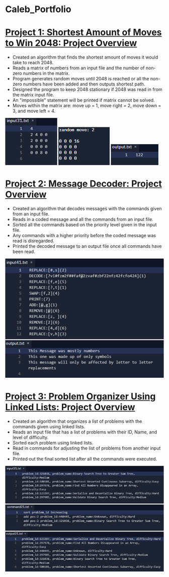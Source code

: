 # Caleb_Portfolio


# [Project 1: Shortest Amount of Moves to Win 2048: Project Overview](https://github.com/CalebBal/Shortest_Path_to_2048)
* Created an algorithm that finds the shortest amount of moves it would take to reach 2048.
* Reads a matrix of numbers from an input file and the number of non-zero numbers in the matrix.
* Program generates random moves until 2048 is reached or all the non-zero numbers have been added and then outputs shortest path.
* Designed the program to keep 2048 stationary if 2048 was read in from the matrix input file.
* An "impossible" statement will be printed if matrix cannot be solved.
* Moves within the matrix are: move up = 1, move right = 2, move down = 3, and move left = 4.

![](images/Screenshot%202021-11-09%20124414.png)
![](images/Screenshot%202021-11-09%20130251.png)
![](images/Screenshot%202021-11-09%20130400.png)


# [Project 2: Message Decoder: Project Overview](https://github.com/CalebBal/Message_decoder)
* Created an algorithm that decodes messages with the commands given from an input file.
* Reads in a coded message and all the commands from an input file.
* Sorted all the commands based on the priority level given in the input file.
* Any commands with a higher priority before the coded message was read is disregarded.
* Printed the decoded message to an output file once all commands have been read.

![](images/Screenshot%202021-11-09%20112910.png)
![](images/Screenshot%202021-11-09%20112926.png)


# [Project 3: Problem Organizer Using Linked Lists: Project Overview](https://github.com/CalebBal/problem_organizer)
* Created an algorithm that organizes a list of problems with the commands given using linked lists.
* Reads an input file that has a list of problems with their ID, Name, and level of difficulty.
* Sorted each problem using linked lists.
* Read in commands for adjusting the list of problems from another input file.
* Printed out the final sorted list after all the commands were executed.

![](images/Screenshot%202021-11-09%20131621.png)
![](images/Screenshot%202021-11-09%20131645.png)
![](images/Screenshot%202021-11-09%20131805.png)
